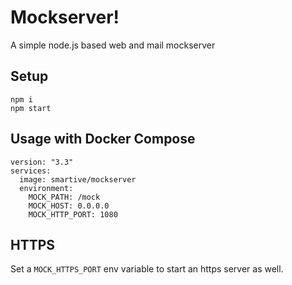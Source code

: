 # Mockserver!

A simple node.js based web and mail mockserver

## Setup

```
npm i
npm start
```

## Usage with Docker Compose

```
version: "3.3"
services:
  image: smartive/mockserver
  environment:
    MOCK_PATH: /mock
    MOCK_HOST: 0.0.0.0
    MOCK_HTTP_PORT: 1080
```

## HTTPS

Set a `MOCK_HTTPS_PORT` env variable to start an https server as well.
